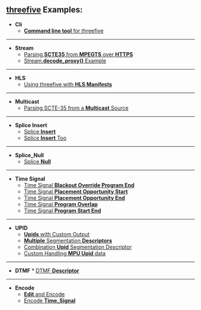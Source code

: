 ## [threefive](https://github.com/futzu/SCTE35-threefive/) Examples:

* __Cli__
  * [__Command line tool__ for threefive](https://github.com/futzu/SCTE35-threefive/blob/master/examples/cli.py)
 ---

 * __Stream__
      * [Parsing __SCTE35__ from __MPEGTS__ over __HTTPS__](https://github.com/futzu/SCTE35-threefive/blob/master/examples/stream/Decode_Over_Http.py)
      * [Stream.__decode_proxy()__ Example](https://github.com/futzu/SCTE35-threefive/blob/master/examples/Proxy_Demo.py)
 ---
 * __HLS__
      * [Using threefive with __HLS Manifests__](https://github.com/futzu/SCTE35-threefive/tree/master/examples/hls)
 ---
 * __Multicast__
      * [Parsing SCTE-35 from a __Multicast__ Source](https://github.com/futzu/SCTE35-threefive/blob/master/examples/multicast/README.txt)
 ---  
 * __Splice Insert__
      * [Splice __Insert__](https://github.com/futzu/SCTE35-threefive/blob/master/examples/spliceinsert/Splice_Insert.py)
      * [Splice __Insert__ Too](https://github.com/futzu/SCTE35-threefive/blob/master/examples/spliceinsert/Splice_Insert_Too.py)
 ---
 * __Splice_Null__
      * [Splice __Null__](https://github.com/futzu/SCTE35-threefive/blob/master/examples/splicenull)  
 ---     
 * __Time Signal__
      * [Time Signal __Blackout Override Program End__](https://github.com/futzu/SCTE35-threefive/blob/master/examples/timesignal/Time_Signal_Blackout_Override_Program_End.py)
      * [Time Signal __Placement Opportunity Start__](https://github.com/futzu/SCTE35-threefive/blob/master/examples/timesignal/Time_Signal-Placement_Opportunity_Start.py)
      * [Time Signal __Placement Opportunity End__](https://github.com/futzu/SCTE35-threefive/blob/master/examples/timesignal/Time_Signal-Placement_Opportunity_End.py)
      * [Time Signal __Program Overlap__ ](https://github.com/futzu/SCTE35-threefive/blob/master/examples/timesignal/Time_Signal-Program_Overlap.py)
      * [Time Signal __Program Start End__](https://github.com/futzu/SCTE35-threefive/blob/master/examples/timesignal/Time_Signal-Program_Start_End.py)
---
 *  __UPID__
       * [__Upids__ with Custom Output](https://github.com/futzu/SCTE35-threefive/blob/master/examples/upid/Upid_Custom_Output.py)
       * [__Multiple__ Segmentation __Descriptors__](https://github.com/futzu/SCTE35-threefive/blob/master/examples/upid/Multi_Upid.py)
       * [Combination __Upid__ Segmentation Descriptor](https://github.com/futzu/SCTE35-threefive/blob/master/examples/upid/Upid_Combo.py)
       * [Custom Handling __MPU Upid__ data](https://github.com/futzu/SCTE35-threefive/blob/master/examples/upid/Custom_Upid_Handling.py)
---
* __DTMF__
      * [DTMF __Descriptor__](https://github.com/futzu/SCTE35-threefive/blob/master/examples/dtmf)
---
* __Encode__
     * [__Edit__ and Encode](https://github.com/futzu/SCTE35-threefive/blob/master/examples/encode/edit_break_duration.py)
     * [Encode __Time_Signal__](https://github.com/futzu/SCTE35-threefive/blob/master/examples/encode/encode_time_signal.py)
